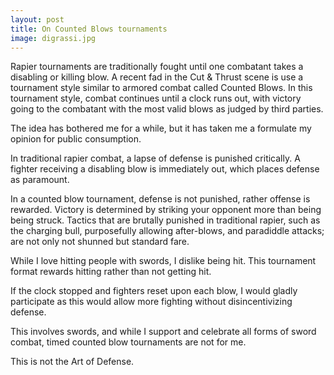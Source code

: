```yaml
---
layout: post
title: On Counted Blows tournaments
image: digrassi.jpg
---
```


Rapier tournaments are traditionally fought until one combatant takes a disabling or killing blow.
A recent fad in the Cut & Thrust scene is use a tournament style similar to armored combat called Counted Blows.
In this tournament style, combat continues until a clock runs out, with victory going to the combatant with the most valid blows as judged by third parties.

The idea has bothered me for a while, but it has taken me a formulate my opinion for public consumption.

In traditional rapier combat, a lapse of defense is punished critically.
A fighter receiving a disabling blow is immediately out, which places defense as paramount.

In a counted blow tournament, defense is not punished, rather offense is rewarded.
Victory is determined by striking your opponent more than being being struck.
Tactics that are brutally punished in traditional rapier, such as the charging bull, purposefully allowing after-blows, and paradiddle attacks; are not only not shunned but standard fare.

While I love hitting people with swords, I dislike being hit.
This tournament format rewards hitting rather than not getting hit.

If the clock stopped and fighters reset upon each blow, I would gladly participate as this would allow more fighting without disincentivizing defense.

This involves swords, and while I support and celebrate all forms of sword combat, timed counted blow tournaments are not for me.

This is not the Art of Defense.
